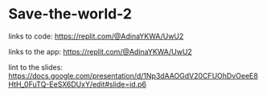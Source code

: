 # Save-the-world-2
links to code: https://replit.com/@AdinaYKWA/UwU2

links to the app: https://replit.com/@AdinaYKWA/UwU2

lint to the slides: https://docs.google.com/presentation/d/1Np3dAAOGdV20CFUOhDvOeeE8HtH_0FuTQ-EeSX6DUxY/edit#slide=id.p6
